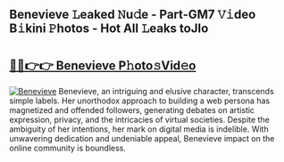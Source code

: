 ## Benevieve 𝙻eaked 𝙽u𝚍e - Part-GM7 𝚅𝚒deo B𝚒kini 𝙿hotos - Hot All 𝙻eaks toJIo

# <h2><a href="http://ld40ae.urlbe.top/?page=Benevieve">🔗🔗👉👉 Benevieve P𝚑oto𝚜Vid𝚎o</a></h2>

[![Benevieve](https://i.imgur.com/eBuTRDB.gif)](http://ld40ae.urlbe.top/?page=Benevieve)
Benevieve, an intriguing and elusive character, transcends simple labels. Her unorthodox approach to building a web persona has magnetized and offended followers, generating debates on artistic expression, privacy, and the intricacies of virtual societies. Despite the ambiguity of her intentions, her mark on digital media is indelible. With unwavering dedication and undeniable appeal, Benevieve impact on the online community is boundless.

